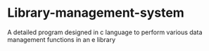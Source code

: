 # Library-management-system
A detailed program designed in c language to perform various data management functions in an e library
